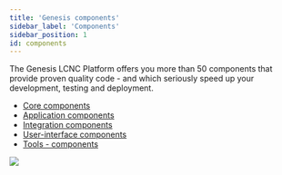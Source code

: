 ```yaml
---
title: 'Genesis components'
sidebar_label: 'Components'
sidebar_position: 1
id: components
---
```



The Genesis LCNC Platform offers you more than 50 components that provide proven quality code - and which seriously speed up your development, testing and deployment.

- [Core components](/creating-applications/pre-built-components/core-components/) 
- [Application components](/creating-applications/pre-built-components/application-components/)
- [Integration components](/creating-applications/pre-built-components/integration-components/)
- [User-interface components](/creating-applications/pre-built-components/ui-components/)
- [Tools - components](/creating-applications/pre-built-components/tools-components/)

![](/img/component-architecture-02.png)
